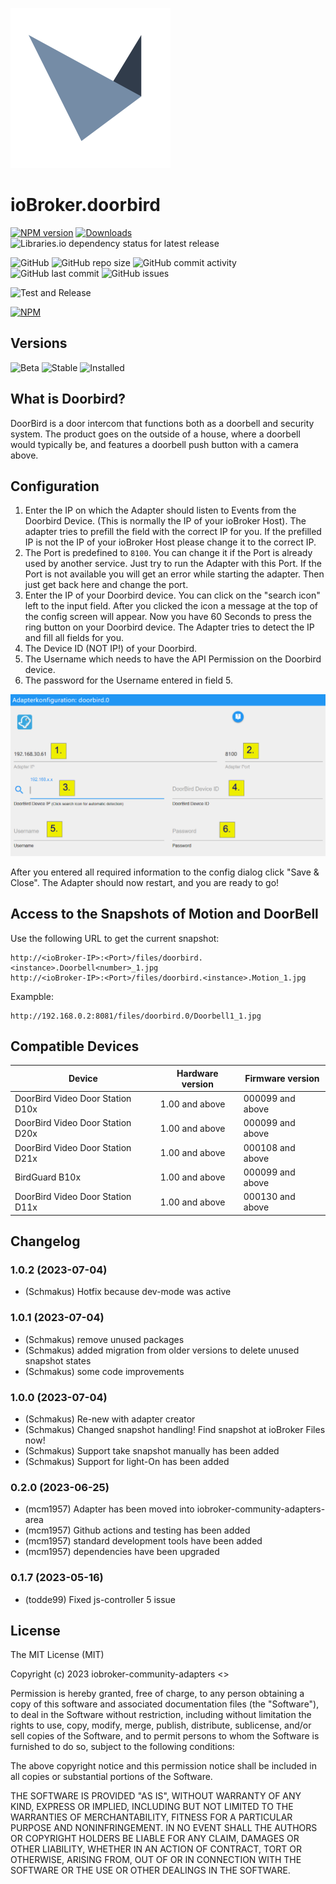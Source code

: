 ![Logo](admin/doorbird.png)

# ioBroker.doorbird

[![NPM version](https://img.shields.io/npm/v/iobroker.doorbird.svg)](https://www.npmjs.com/package/iobroker.doorbird)
[![Downloads](https://img.shields.io/npm/dm/iobroker.doorbird.svg)](https://www.npmjs.com/package/iobroker.doorbird)
![Libraries.io dependency status for latest release](https://img.shields.io/librariesio/release/npm/iobroker.doorbird?label=npm%20dependencies&style=flat-square)

![GitHub](https://img.shields.io/github/license/iobroker-community-adapters/iobroker.doorbird?style=flat-square)
![GitHub repo size](https://img.shields.io/github/repo-size/iobroker-community-adapters/iobroker.doorbird?logo=github&style=flat-square)
![GitHub commit activity](https://img.shields.io/github/commit-activity/m/iobroker-community-adapters/iobroker.doorbird?logo=github&style=flat-square)
![GitHub last commit](https://img.shields.io/github/last-commit/iobroker-community-adapters/iobroker.doorbird?logo=github&style=flat-square)
![GitHub issues](https://img.shields.io/github/issues/iobroker-community-adapters/iobroker.doorbird?logo=github&style=flat-square)

![Test and Release](https://github.com/iobroker-community-adapters/ioBroker.doorbird/workflows/Test%20and%20Release/badge.svg)

[![NPM](https://nodei.co/npm/iobroker.doorbird.png?downloads=true)](https://nodei.co/npm/iobroker.doorbird/)

## Versions

![Beta](https://img.shields.io/npm/v/iobroker.doorbird.svg?color=red&label=beta)
![Stable](http://iobroker.live/badges/doorbird-stable.svg)
![Installed](http://iobroker.live/badges/doorbird-installed.svg)

## What is Doorbird?

DoorBird is a door intercom that functions both as a doorbell and security system. The product goes on the outside of a house, where a doorbell would typically be, and features a doorbell push button with a camera above.

## Configuration

1. Enter the IP on which the Adapter should listen to Events from the Doorbird Device.
   (This is normally the IP of your ioBroker Host).
   The adapter tries to prefill the field with the correct IP for you. If the prefilled IP is not the IP of your ioBroker Host please change it to the correct IP.
2. The Port is predefined to `8100`. You can change it if the Port is already used by another service.
   Just try to run the Adapter with this Port. If the Port is not available you will get an error while starting the adapter. Then just get back here and change the port.
3. Enter the IP of your Doorbird device. You can click on the "search icon" left to the input field. After you clicked the icon a message at the top of the config screen will appear. Now you have 60 Seconds to press the ring button on your Doorbird device. The Adapter tries to detect the IP and fill all fields for you.
4. The Device ID (NOT IP!) of your Doorbird.
5. The Username which needs to have the API Permission on the Doorbird device.
6. The password for the Username entered in field 5.

![Screenshot](img/configscreen.png)

After you entered all required information to the config dialog click "Save & Close".
The Adapter should now restart, and you are ready to go!

## Access to the Snapshots of Motion and DoorBell

Use the following URL to get the current snapshot:

```
http://<ioBroker-IP>:<Port>/files/doorbird.<instance>.Doorbell<number>_1.jpg
http://<ioBroker-IP>:<Port>/files/doorbird.<instance>.Motion_1.jpg
```

Exampble:

```
http://192.168.0.2:8081/files/doorbird.0/Doorbell1_1.jpg
```

## Compatible Devices

| Device                           | Hardware version | Firmware version |
| -------------------------------- | ---------------- | ---------------- |
| DoorBird Video Door Station D10x | 1.00 and above   | 000099 and above |
| DoorBird Video Door Station D20x | 1.00 and above   | 000099 and above |
| DoorBird Video Door Station D21x | 1.00 and above   | 000108 and above |
| BirdGuard B10x                   | 1.00 and above   | 000099 and above |
| DoorBird Video Door Station D11x | 1.00 and above   | 000130 and above |

## Changelog

<!--
    Placeholder for the next version (at the beginning of the line):
    ### **WORK IN PROGRESS**
-->
### 1.0.2 (2023-07-04)

-   (Schmakus) Hotfix because dev-mode was active

### 1.0.1 (2023-07-04)

-   (Schmakus) remove unused packages
-   (Schmakus) added migration from older versions to delete unused snapshot states
-   (Schmakus) some code improvements

### 1.0.0 (2023-07-04)

-   (Schmakus) Re-new with adapter creator
-   (Schmakus) Changed snapshot handling! Find snapshot at ioBroker Files now!
-   (Schmakus) Support take snapshot manually has been added
-   (Schmakus) Support for light-On has been added

### 0.2.0 (2023-06-25)

-   (mcm1957) Adapter has been moved into iobroker-community-adapters-area
-   (mcm1957) Github actions and testing has been added
-   (mcm1957) standard development tools have been added
-   (mcm1957) dependencies have been upgraded

### 0.1.7 (2023-05-16)

-   (todde99) Fixed js-controller 5 issue

## License

The MIT License (MIT)

Copyright (c) 2023 iobroker-community-adapters <>

Permission is hereby granted, free of charge, to any person obtaining a copy
of this software and associated documentation files (the "Software"), to deal
in the Software without restriction, including without limitation the rights
to use, copy, modify, merge, publish, distribute, sublicense, and/or sell
copies of the Software, and to permit persons to whom the Software is
furnished to do so, subject to the following conditions:

The above copyright notice and this permission notice shall be included in
all copies or substantial portions of the Software.

THE SOFTWARE IS PROVIDED "AS IS", WITHOUT WARRANTY OF ANY KIND, EXPRESS OR
IMPLIED, INCLUDING BUT NOT LIMITED TO THE WARRANTIES OF MERCHANTABILITY,
FITNESS FOR A PARTICULAR PURPOSE AND NONINFRINGEMENT. IN NO EVENT SHALL THE
AUTHORS OR COPYRIGHT HOLDERS BE LIABLE FOR ANY CLAIM, DAMAGES OR OTHER
LIABILITY, WHETHER IN AN ACTION OF CONTRACT, TORT OR OTHERWISE, ARISING FROM,
OUT OF OR IN CONNECTION WITH THE SOFTWARE OR THE USE OR OTHER DEALINGS IN
THE SOFTWARE.
